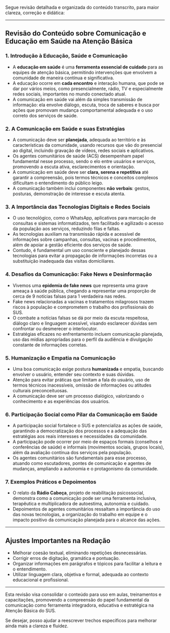 Segue revisão detalhada e organizada do conteúdo transcrito, para maior clareza, correção e didática:

---

## Revisão do Conteúdo sobre Comunicação e Educação em Saúde na Atenção Básica

### 1. Introdução à Educação, Saúde e Comunicação

- A **educação em saúde** é uma **ferramenta essencial de cuidado** para as equipes de atenção básica, permitindo intervenções que envolvem a comunidade de maneira contínua e significativa.
- A educação ocorre em **cada encontro** e interação humana, que pode se dar por vários meios, como presencialmente, rádio, TV e especialmente redes sociais, importantes no mundo conectado atual.
- A comunicação em saúde vai além da simples transmissão de informação: ela envolve diálogo, escuta, troca de saberes e busca por ações que promovam mudança comportamental adequada e o uso correto dos serviços de saúde.

### 2. A Comunicação em Saúde e suas Estratégias

- A comunicação deve ser **planejada**, adequada ao território e às características da comunidade, usando recursos que vão do presencial ao digital, incluindo gravação de vídeos, redes sociais e aplicativos.
- Os agentes comunitários de saúde (ACS) desempenham papel fundamental nesse processo, sendo o elo entre usuários e serviços, promovendo a escuta ativa, esclarecimentos e orientação.
- A comunicação em saúde deve ser **clara, serena e repetitiva** até garantir a compreensão, pois termos técnicos e conceitos complexos dificultam o entendimento do público leigo.
- A comunicação também inclui componentes **não verbais**: gestos, posturas, demonstração de interesse e escuta atenta.

### 3. A Importância das Tecnologias Digitais e Redes Sociais

- O uso tecnológico, como o WhatsApp, aplicativos para marcação de consultas e sistemas informatizados, tem facilitado e agilizado o acesso da população aos serviços, reduzindo filas e faltas.
- As tecnologias auxiliam na transmissão rápida e acessível de informações sobre campanhas, consultas, vacinas e procedimentos, além de apoiar a gestão eficiente dos serviços de saúde.
- Contudo, é fundamental um uso consciente e planejado dessas tecnologias para evitar a propagação de informações incorretas ou a substituição inadequada das visitas domiciliares.

### 4. Desafios da Comunicação: Fake News e Desinformação

- Vivemos uma **epidemia de fake news** que representa uma grave ameaça à saúde pública, chegando a representar uma proporção de cerca de 9 notícias falsas para 1 verdadeira nas redes.
- Fake news relacionadas a vacinas e tratamentos milagrosos trazem riscos à população e comprometem o trabalho dos profissionais do SUS.
- O combate a notícias falsas se dá por meio da escuta respeitosa, diálogo claro e linguagem acessível, visando esclarecer dúvidas sem confrontar ou desmerecer o interlocutor.
- Estratégias eficazes no enfrentamento incluem comunicação planejada, uso das mídias apropriadas para o perfil da audiência e divulgação constante de informações corretas.

### 5. Humanização e Empatia na Comunicação

- Uma boa comunicação exige postura **humanizada** e empatia, buscando envolver o usuário, entender seu contexto e suas dúvidas.
- Atenção para evitar práticas que limitam a fala do usuário, uso de termos técnicos inacessíveis, omissão de informações ou atitudes culturais preconceituosas.
- A comunicação deve ser um processo dialógico, valorizando o conhecimento e as experiências dos usuários.

### 6. Participação Social como Pilar da Comunicação em Saúde

- A participação social fortalece o SUS e potencializa as ações de saúde, garantindo a democratização dos processos e a adequação das estratégias aos reais interesses e necessidades da comunidade.
- A participação pode ocorrer por meio de espaços formais (conselhos e conferências de saúde) e informais (movimentos sociais, grupos locais), além da avaliação contínua dos serviços pela população.
- Os agentes comunitários são fundamentais para esse processo, atuando como escutadores, pontes de comunicação e agentes de mudanças, ampliando a autonomia e o protagonismo da comunidade.

### 7. Exemplos Práticos e Depoimentos

- O relato da **Rádio Cabeça**, projeto de reabilitação psicossocial, demonstra como a comunicação pode ser uma ferramenta inclusiva, terapêutica e multiplicadora de autoestima, autonomia e cuidado.
- Depoimentos de agentes comunitários ressaltam a importância do uso das novas tecnologias, a organização do trabalho em equipe e o impacto positivo da comunicação planejada para o alcance das ações.

---

## Ajustes Importantes na Redação

- Melhorar coesão textual, eliminando repetições desnecessárias.
- Corrigir erros de digitação, gramática e pontuação.
- Organizar informações em parágrafos e tópicos para facilitar a leitura e o entendimento.
- Utilizar linguagem clara, objetiva e formal, adequada ao contexto educacional e profissional.

---

Esta revisão visa consolidar o conteúdo para uso em aulas, treinamentos e capacitações, promovendo a compreensão do papel fundamental da comunicação como ferramenta integradora, educativa e estratégica na Atenção Básica do SUS.

Se desejar, posso ajudar a reescrever trechos específicos para melhorar ainda mais a clareza e fluidez.